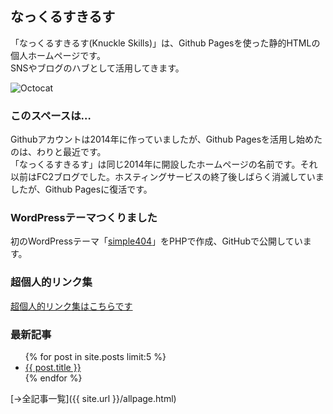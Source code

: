 ## なっくるすきるす

「なっくるすきるす(Knuckle Skills)」は、Github Pagesを使った静的HTMLの個人ホームページです。  
SNSやブログのハブとして活用してきます。

<img src="https://github.githubassets.com/images/icons/emoji/octocat.png" alt="Octocat" />

### このスペースは…

Githubアカウントは2014年に作っていましたが、Github Pagesを活用し始めたのは、わりと最近です。  
「なっくるすきるす」は同じ2014年に開設したホームページの名前です。それ以前はFC2ブログでした。ホスティングサービスの終了後しばらく消滅していましたが、Github Pagesに復活です。

### WordPressテーマつくりました
初のWordPressテーマ「<a href="https://github.com/mtmt2199/simple404" target=top>simple404</a>」をPHPで作成、GitHubで公開しています。

### 超個人的リンク集

<a href="https://soundbook.web.fc2.com/link.html">超個人的リンク集はこちらです</a>

### 最新記事

<ul>
  {% for post in site.posts limit:5 %}
    <li>
      <a href="{{ post.url }}">{{ post.title }}</a>
    </li>
  {% endfor %}
</ul>

 [→全記事一覧]({{ site.url }}/allpage.html) 
 
<script>
  // ブラウザの表示幅によって表示内容を変える
  var width = window.innerWidth;
  document.write(width);
  if (width > 1340) {
    inwidth = width - 1024;
    document.write(width);
    document.write('<div style="border: 1px solid #e1e4e8; border-radius: 6px; padding: 16px; margin-bottom: 16px; width: ' + inwidth + 'px;position: fixed;top: 0; right: 0;">');
      if (width < 1800) {
        document.write('<iframe src="table.html" width="320" height="540" frameborder="0" scrolling="yes"></iframe>');
      } else {
        document.write('<table border=1 width=' + inwidth + '>');
        document.write('<tr><td>');
        document.write('<iframe src="table.html" width="320" height="540" frameborder="0" scrolling="yes"></iframe>');
        document.write('</td></tr></table>');
      }
    document.write('</div>');
  }
</script>
